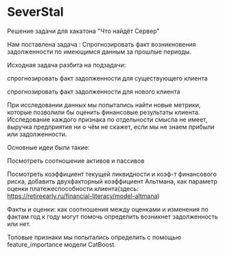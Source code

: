 # SeverStal
Решение задачи для хакатона "Что найдёт Сервер"

Нам поставлена задача : Спрогнозировать факт возникновения задолженности по имеющимся данным за прошлые периоды.

Исходная задача разбита на подзадачи:

спрогнозировать факт задолженности для существующего клиента

спрогнозировать факт задолженности для нового клиента

При исследовании данных мы попытались найти новые метрики, которые позволили бы оценить финансовые результаты клиента. Исследование каждого признака по отдельности смысла не имеет, выручка предприятия ни о чём не скажет, если мы не знаем прибыли или задолженности.

Основные идеи были такие:

Посмотреть соотношение активов и пассивов

Посмотреть коэффициент текущей ликвидности и коэф-т финансового риска, добавить двухфакторный коэффициент Альтмана, как параметр оценки платежеспособности клиента(здесь: https://retireearly.ru/financial-literacy/model-altmana)

Факты и оценки: как соотношения между оценками и изменения по фактам год к году могут помочь определить возникнет задолженность или нет.

Топовые признаки мы попытались определить с помощью feature_importance модели CatBoost. 

